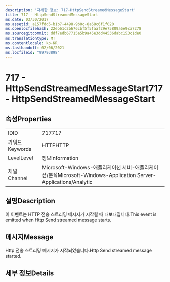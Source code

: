 ```yaml
---
description: '자세한 정보: 717-HttpSendStreamedMessageStart'
title: 717 - HttpSendStreamedMessageStart
ms.date: 03/30/2017
ms.assetid: a157fdd5-b1b7-4498-9b0c-8a68c6f1f020
ms.openlocfilehash: 22eb61c2b676cbf5f5faaf29e75809a6e9ca7278
ms.sourcegitcommit: ddf7edb67715a5b9a45e3dd44536dabc153c1de0
ms.translationtype: MT
ms.contentlocale: ko-KR
ms.lasthandoff: 02/06/2021
ms.locfileid: "99793898"
---
```

# <a name="717---httpsendstreamedmessagestart"></a><span data-ttu-id="57b96-103">717 - HttpSendStreamedMessageStart</span><span class="sxs-lookup"><span data-stu-id="57b96-103">717 - HttpSendStreamedMessageStart</span></span>

## <a name="properties"></a><span data-ttu-id="57b96-104">속성</span><span class="sxs-lookup"><span data-stu-id="57b96-104">Properties</span></span>  
  
|||  
|-|-|  
|<span data-ttu-id="57b96-105">ID</span><span class="sxs-lookup"><span data-stu-id="57b96-105">ID</span></span>|<span data-ttu-id="57b96-106">717</span><span class="sxs-lookup"><span data-stu-id="57b96-106">717</span></span>|  
|<span data-ttu-id="57b96-107">키워드</span><span class="sxs-lookup"><span data-stu-id="57b96-107">Keywords</span></span>|<span data-ttu-id="57b96-108">HTTP</span><span class="sxs-lookup"><span data-stu-id="57b96-108">HTTP</span></span>|  
|<span data-ttu-id="57b96-109">Level</span><span class="sxs-lookup"><span data-stu-id="57b96-109">Level</span></span>|<span data-ttu-id="57b96-110">정보</span><span class="sxs-lookup"><span data-stu-id="57b96-110">Information</span></span>|  
|<span data-ttu-id="57b96-111">채널</span><span class="sxs-lookup"><span data-stu-id="57b96-111">Channel</span></span>|<span data-ttu-id="57b96-112">Microsoft-Windows-애플리케이션 서버-애플리케이션/분석</span><span class="sxs-lookup"><span data-stu-id="57b96-112">Microsoft-Windows-Application Server-Applications/Analytic</span></span>|  
  
## <a name="description"></a><span data-ttu-id="57b96-113">설명</span><span class="sxs-lookup"><span data-stu-id="57b96-113">Description</span></span>  

 <span data-ttu-id="57b96-114">이 이벤트는 HTTP 전송 스트리밍 메시지가 시작될 때 내보내집니다.</span><span class="sxs-lookup"><span data-stu-id="57b96-114">This event is emitted when Http Send streamed message starts.</span></span>  
  
## <a name="message"></a><span data-ttu-id="57b96-115">메시지</span><span class="sxs-lookup"><span data-stu-id="57b96-115">Message</span></span>  

 <span data-ttu-id="57b96-116">Http 전송 스트리밍 메시지가 시작되었습니다.</span><span class="sxs-lookup"><span data-stu-id="57b96-116">Http Send streamed message started.</span></span>  
  
## <a name="details"></a><span data-ttu-id="57b96-117">세부 정보</span><span class="sxs-lookup"><span data-stu-id="57b96-117">Details</span></span>
